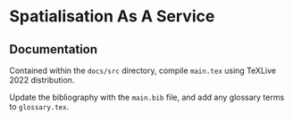 # Spatialisation As A Service

## Documentation

Contained within the ```docs/src``` directory, compile ```main.tex``` using TeXLive 2022 distribution.

Update the bibliography with the ```main.bib``` file, and add any glossary terms to ```glossary.tex```.
